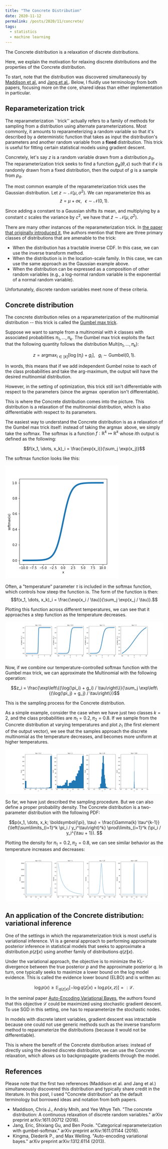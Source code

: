```yaml
---
title: "The Concrete Distribution"
date: 2020-11-12
permalink: /posts/2020/11/concrete/
tags:
  - statistics
  - machine learning
---
```


The Concrete distribution is a relaxation of discrete distributions.

Here, we explain the motivation for relaxing discrete distributions and the properties of the Concrete distribution.

To start, note that the distribution was discovered simultaneously by [Maddison et al.](https://arxiv.org/abs/1611.00712) and [Jang et al.](https://arxiv.org/abs/1611.01144). Below, I fluidly use terminology from both papers, focusing more on the core, shared ideas than either implementation in particular.

## Reparameterization trick

The reparameterization ``trick'' actually refers to a family of methods for sampling from a distribution using alternate parameterizations. Most commonly, it amounts to reparameterizing a random variable so that it's described by a deterministic function that takes as input the distribution's parameters and another random variable from a **fixed** distribution. This trick is useful for fitting certain statistical models using gradient descent.

Concretely, let's say $z$ is a random variable drawn from a distribution $p_\theta$. The reparameterization trick seeks to find a function $g_\phi(\theta, \epsilon)$ such that if $\epsilon$ is randomly drawn from a fixed distribution, then the output of $g$ is a sample from $p_\theta$.

The most common example of the reparameterization trick uses the Gaussian distribution. Let $z \sim \mathcal{N}(\mu, \sigma^2)$. We can reparameterize this as
$$\tilde{z} = \mu + \sigma \epsilon, \;\;\; \epsilon \sim \mathcal{N}(0, 1).$$

Since adding a constant to a Gaussian shifts its mean, and multiplying by a constant $c$ scales the variance by $c^2$, we have that $\tilde{z} \sim \mathcal{N}(\mu, \sigma^2)$.

There are many other instances of the reparameterization trick. In [the paper that originally introduced it](https://arxiv.org/abs/1312.6114), the authors mention that there are three primary classes of distributions that are amenable to the trick:

- When the distribution has a tractable inverse CDF. In this case, we can use the inverse transform method.
- When the distribution is in the location-scale family. In this case, we can use the same approach as the Gaussian example above.
- When the distribution can be expressed as a composition of other random variables (e.g., a log-normal random variable is the exponential of a normal random variable).

Unfortunately, discrete random variables meet none of these criteria.


## Concrete distribution

The concrete distribution relies on a reparameterization of the multinomial distribution -- this trick is called the [Gumbel max trick](https://andrewcharlesjones.github.io/posts/2020/02/gumbelmax/). 

Suppose we want to sample from a multinomial with $k$ classes with associated probabilities $\pi_1, \dots, \pi_k$. The Gumbel max trick exploits the fact that the following quantity follows the distribution $\text{Mult}(\pi_1, \dots, \pi_k)$:

$$z = \text{arg}\max_{i \in [k]} \left[\log(\pi_i) + g_i\right], \;\;\; g_i \sim \text{Gumbel}(0, 1).$$

In words, this means that if we add independent Gumbel noise to each of the class probabilities and take the arg-maximum, the output will have the desired multinomial distribution.

However, in the setting of optimization, this trick still isn't differentiable with respect to the parameters (since the $\text{arg}\max$ operation isn't differentable).

This is where the Concrete distribution comes into the picture. This distribution is a relaxation of the multinomial distribution, which is also differentiable with respect to its parameters.

The easiest way to understand the Concrete distribution is as a relaxation of the Gumbel max trick itself: instead of taking the $\text{arg}\max$ above, we simply take the softmax. The softmax is a function $f : \mathbb{R}^k \mapsto \mathbb{R}^k$ whose $i$th output is defined as the following:

$$f(x_1, \dots, x_k)_i = \frac{\exp(x_i)}{\sum_j \exp(x_j)}$$

The softmax function looks like this:

![softmax](/assets/softmax.png)

Often, a "temperature" parameter $\tau$ is included in the softmax function, which controls how steep the function is. The form of the function is then:
$$f(x_1, \dots, x_k)_i = \frac{\exp(x_i / \tau)}{\sum_j \exp(x_j / \tau)}.$$

Plotting this function across different temperatures, we can see that it approaches a step function as the temperature decreases.

![softmax_temps](/assets/softmax_temps.png)

Now, if we combine our temperature-controlled softmax function with the Gumbel max trick, we can approximate the Multinomial with the following operation:

$$z_i = \frac{\exp\left\{(\log(\pi_i) + g_i) / \tau\right\}}{\sum_j \exp\left\{(\log(\pi_j) + g_j) / \tau\right\}}$$

This is the sampling process for the Concrete distribution.


As a simple example, consider the case when we have just two classes $k=2$, and the class probabilities are $\pi_1 = 0.2, \pi_2 = 0.8$. If we sample from the Concrete distribution at varying temperatures and plot $z_1$ (the first element of the output vector), we see that the samples approach the discrete multinomial as the temperature decreases, and becomes more uniform at higher temperatures.

![concrete_hist](/assets/concrete_hist.png)


So far, we have just described the sampling procedure. But we can also define a proper probability density. The Concrete distribution is a two-parameter distribution with the following PDF:

$$p(x_1, \dots, x_k; \boldsymbol{\pi}, \tau) = \frac{\Gamma(k) \tau^{k-1}}{\left(\sum\limits_{i=1}^k \pi_i / y_i^\tau\right)^k} \prod\limits_{i=1}^k (\pi_i / y_i^{\tau + 1}). $$

Plotting the density for $\pi_1 = 0.2, \pi_2 = 0.8$, we can see similar behavior as the temperature increases and decreases:

![concrete_density](/assets/concrete_density.png)


## An application of the Concrete distribution: variational inference

One of the settings in which the reparameterization trick is most useful is variational inference. VI is a general approach to performing approximate posterior inference in statistical models that seeks to approximate a distribution $p(z \| x)$ using another family of distributions $q(z \| x)$.

Under the variational approach, the objective is to minimize the KL-divergence between the true posterior $p$ and the approximate posterior $q$. In turn, one typically seeks to maximize a lower bound on the log model evidence. This is called the evidence lower bound (ELBO) and is written as:

$$\log p(x) \geq \mathbb{E}_{q(z | x)} [-\log q(z | x) + \log p(x, z)] =: \mathcal{L}.$$

In the seminal paper [Auto-Encoding Variational Bayes](https://arxiv.org/abs/1312.6114), the authors found that this objective $\mathcal{L}$ could be maximized using stochastic gradient descent. To use SGD in this setting, one has to reparameterize the stochastic nodes. 

In models with discrete latent variables, gradient descent was intractable because one could not use generic methods such as the inverse transform method to reparameterize the distributions (because it would not be differentiable).

This is where the benefit of the Concrete distribution arises: instead of directly using the desired discrete distribution, we can use the Concrete relaxation, which allows us to backpropagate gradients through the model.

## References

Please note that the first two references (Maddison et al. and Jang et al.) simultaneously discovered this distribution and typically share credit in the literature. In this post, I used "Concrete distribution" as the default terminology but borrowed ideas and notation from both papers.

- Maddison, Chris J., Andriy Mnih, and Yee Whye Teh. "The concrete distribution: A continuous relaxation of discrete random variables." arXiv preprint arXiv:1611.00712 (2016).
- Jang, Eric, Shixiang Gu, and Ben Poole. "Categorical reparameterization with gumbel-softmax." arXiv preprint arXiv:1611.01144 (2016).
- Kingma, Diederik P., and Max Welling. "Auto-encoding variational bayes." arXiv preprint arXiv:1312.6114 (2013).

